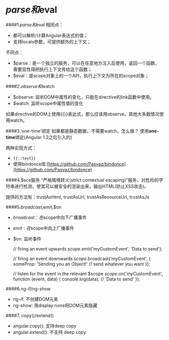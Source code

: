 # $parse和$eval

####1.$parse和$eval
相同点：
* 都可以解析/计算Angular表达式的值；
* 支持locals参数，可提供额外的上下文；

不同点：
* $parse：是一个独立的服务，可以在任意地方注入后使用，返回一个函数，需要显性得把执行上下文传给这个函数；
* $eval：是scope对象上的一个API，执行上下文为所在的scope对象；

####2.$observe和$watch
* $observe: 监听DOM中属性的变化，只能在directive的link函数中使用。
* $watch: 监听scope中属性值的变化

如果directive的DOM上使用{{}}表达式，那么应该用observe。其他大多数情况使用watch。

####3.'one-time'绑定
如果都是静态数据，不需要watch，怎么做？
使用**one-time**绑定(Angular 1.3之后引入的)

两种实现方式：
* ```{{::text}}```
* 使用bindonce库:[https://github.com/Pasvaz/bindonce](https://github.com/Pasvaz/bindonce)

####4.$sce服务
“严格情境转义(strict contextual escaping)”服务，对危险的字符串进行检测，使其可以被安全的渲染出来，输出HTML(防止XSS攻击)。

提供的方法有：trustAsHtml, trustAsUrl, trustAsResourceUrl, trustAsJs

####5.$broadcast,$emit,$on
* $broadcast：在$scope中向下广播事件
* $emit: 在$scope中向上广播事件
* $on: 监听事件


    // firing an event upwards
    $scope.$emit('myCustomEvent', 'Data to send');
    
    // firing an event downwards
    $scope.$broadcast('myCustomEvent', {
        someProp: 'Sending you an Object!' // send whatever you want
    });
    
    // listen for the event in the relevant $scope
    $scope.$on('myCustomEvent', function (event, data) {
        console.log(data); // 'Data to send'
    });

####6.ng-if/ng-show
* ng-if: 不创建DOM元素
* ng-show: 用display:none将DOM元素隐藏

####7. copy()/extend()
* angular.copy(): 支持deep copy
* angular.extend(): 不支持 deep copy


    